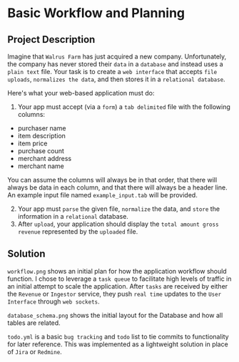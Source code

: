 # Basic Workflow and Planning

## Project Description
Imagine that `Walrus Farm` has just acquired a new company.  Unfortunately, the company has never stored their `data` in a `database` and instead uses a `plain text` file.  Your task is to create a `web interface` that accepts `file uploads`, `normalizes the data`, and then stores it in a `relational database`.

Here's what your web-based application must do:

1. Your app must accept (via a `form`) a `tab delimited` file with the following columns: 
  * purchaser name
  * item description
  * item price
  * purchase count
  * merchant address
  * merchant name 
  
  You can assume the columns will always be in that order, that there will always be data in each column, and that there will always be a header line.  An example input file named `example_input.tab` will be provided.

2. Your app must `parse` the given file, `normalize` the data, and `store` the information in a `relational` database.
3. After `upload`, your application should display the `total amount gross revenue` represented by the `uploaded` file.

## Solution

`workflow.png` shows an initial plan for how the application workflow should function.  I chose to leverage a `task queue` to facilitate high levels of traffic in an initial attempt to scale the application.  After `tasks` are received by either the `Revenue` or `Ingestor` service, they push `real time` updates to the `User Interface` through `web sockets`.

`database_schema.png` shows the initial layout for the Database and how all tables are related.

`todo.yml` is a basic `bug tracking` and `todo` list to tie commits to functionality for later reference.  This was implemented as a lightweight solution in place of `Jira` or `Redmine`.
